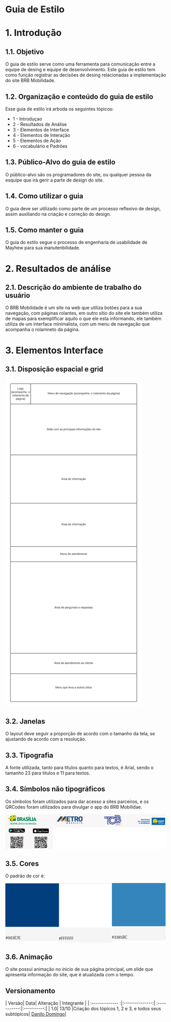 # Guia de Estilo

# 1. Introdução

## 1.1. Objetivo

O guia de estilo serve como uma ferramenta para comunicação entre a equipe de desing e equipe de desenvolvimento. Este guia de estilo tem como função registrar as decisões de desing relacionadas a implementação do site BRB Mobilidade.

## 1.2. Organização e conteúdo do guia de estilo

Esse guia de estilo irá arboda os seguintes tópicos:

* 1 - Introduçao
* 2 - Resultados de Análise
* 3 - Elementos de Interface
* 4 - Elementos de Interação
* 5 - Elementos de Ação
* 6 - vocabulário e Padrões

## 1.3. Público-Alvo do guia de estilo

O público-alvo são os programadores do site, ou qualquer pessoa da esquipe que irá gerir a parte de design do site.

## 1.4. Como utilizar o guia

O guia deve ser utilizado como parte de um processo reflexivo de design, assim auxiliando na criação e correção do design.

## 1.5. Como manter o guia

O guia do estilo segue o processo de engenharia de usabilidade de Mayhew para sua manutenbilidade.

# 2. Resultados de análise

## 2.1. Descrição do ambiente de trabalho do usuário

O BRB Mobilidade é um site na web que utiliza botões para a sua navegação, com páginas rolantes, em outro sítio do site ele também utiliza de mapas para exemplificar aquilo o que ele esta informando, ele também utiliza de um interface minimalista, com um menu de navegação que acompanha o rolamneto da página.

# 3. Elementos Interface

## 3.1. Disposição espacial e grid

![alt text](images/disposicao_espacial_e_grid.png)

## 3.2. Janelas

O layout deve seguir a proporção de acordo com o tamanho da tela, se ajustando de acordo com a resolução.

## 3.3. Tipografia

A fonte utilizada, tanto para títulos quanto para textos, é Arial, sendo o tamanho 23 para titulos e 11 para textos.

## 3.4. Símbolos não tipográficos

Os símbolos foram utilizados para dar acesso a sites parceiros, e os QRCodes foram utilizados para divulgar o app do BRB Mobilidae.

![alt text](images/naotipograficos.png)

## 3.5. Cores

O padrão de cor é:

![alt text](images/cores.png)

## 3.6. Animação

O site possui animação no inicio de sua página principal, um slide que apresenta informação do site, que é atualizada com o tempo.

## Versionamento
| Versão| Data| Alteração | Integrante |
| :------------- :|:--------------:| :-----------:|:----------:|
| 1.0| 13/10 |Criação dos tópicos 1, 2 e 3, e todos seus subtópicos| [Danilo Domingo](https://github.com/danilow200)|